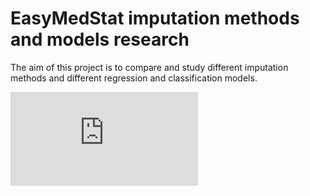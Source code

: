 # EasyMedStat imputation methods and models research
The aim of this project is to compare and study different imputation methods and different regression and classification models.

![](https://github.com/SamLB9/EMS_research_imputation-models/blob/main/README.md#:~:text=Untitled-,Diagram,-%2D1687421396454.drawio.png)
